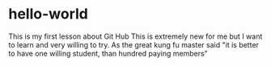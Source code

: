 # hello-world
This is my first lesson about Git Hub
This is extremely new for me but I want to learn and very willing to try.
As the great kung fu master said "it is better to have one willing student, than hundred paying members"

